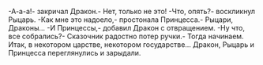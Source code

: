   -А-а-а!- закричал Дракон.- Нет, только не это!
-Что, опять?- воскликнул Рыцарь.
-Как мне это надоело,- простонала Принцесса.- Рыцари, Драконы...
-И Принцессы,- добавил Дракон с отвращением.
-Ну что, все собрались?- Сказочник радостно потер ручки.- Тогда начинаем. Итак, в некотором царстве, некотором государстве...
Дракон, Рыцарь и Принцесса переглянулись и зарыдали.    